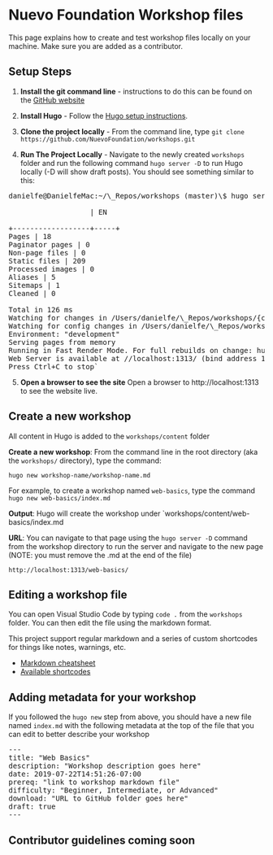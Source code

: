 # Nuevo Foundation Workshop files

This page explains how to create and test workshop files locally on your machine. Make sure you are added as a contributor.

## Setup Steps

1. **Install the git command line** - instructions to do this can be found on the [GitHub website](https://help.github.com/en/articles/set-up-git)

2. **Install Hugo** - Follow the [Hugo setup instructions](https://gohugo.io/getting-started/installing).

3. **Clone the project locally** - From the command line, type `git clone https://github.com/NuevoFoundation/workshops.git`

4. **Run The Project Locally** - Navigate to the newly created `workshops` folder and run the following command `hugo server -D` to run Hugo locally (-D will show draft posts). You should see something similar to this:

<pre>
danielfe@DanielfeMac:~/\_Repos/workshops (master)\$ hugo server -D

                   | EN

+------------------+-----+
Pages | 18
Paginator pages | 0
Non-page files | 0
Static files | 209
Processed images | 0
Aliases | 5
Sitemaps | 1
Cleaned | 0

Total in 126 ms
Watching for changes in /Users/danielfe/\_Repos/workshops/{content,data,layouts,static,themes}
Watching for config changes in /Users/danielfe/\_Repos/workshops/config.toml
Environment: "development"
Serving pages from memory
Running in Fast Render Mode. For full rebuilds on change: hugo server --disableFastRender
Web Server is available at //localhost:1313/ (bind address 127.0.0.1)
Press Ctrl+C to stop`
</pre>
5. **Open a browser to see the site** Open a browser to http://localhost:1313 to see the website live.

## Create a new workshop

All content in Hugo is added to the `workshops/content` folder

**Create a new workshop**: From the command line in the root directory (aka the `workshops/` directory), type the command:

`hugo new workshop-name/workshop-name.md`

For example, to create a workshop named `web-basics`, type the command `hugo new web-basics/index.md`

**Output**: Hugo will create the workshop under `workshops/content/web-basics/index.md

**URL**: You can navigate to that page using the `hugo server -D` command from the workshop directory to run the server and navigate to the new page (NOTE: you must remove the .md at the end of the file)

`http://localhost:1313/web-basics/`

## Editing a workshop file

You can open Visual Studio Code by typing `code .` from the `workshops` folder. You can then edit the file using the markdown format.

This project support regular markdown and a series of custom shortcodes for things like notes, warnings, etc.

- [Markdown cheatsheet](https://github.com/adam-p/markdown-here/wiki/Markdown-Cheatsheet)
- [Available shortcodes](https://docdock.netlify.com/shortcodes/)

## Adding metadata for your workshop

If you followed the `hugo new` step from above, you should have a new file named `index.md` with the following metadata at the top of the file that you can edit to better describe your workshop

<pre>
--- 
title: "Web Basics" 
description: "Workshop description goes here" 
date: 2019-07-22T14:51:26-07:00 
prereq: "link to workshop markdown file" 
difficulty: "Beginner, Intermediate, or Advanced" 
download: "URL to GitHub folder goes here" 
draft: true 
---
</pre>
## Contributor guidelines coming soon
